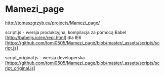 # Mamezi_page
http://tomaszgrzyb.eu/projects/Mamezi_page/


script.js - wersja produkcyjna, kompilacja za pomocą Babel [http://babeljs.io/en/repl.html] dla IE6
[https://github.com/tomi0505/Mamezi_page/blob/master/_assets/scripts/script.js]

script_original.js - wersja developerska.
[https://github.com/tomi0505/Mamezi_page/blob/master/_assets/scripts/script_original.js]
